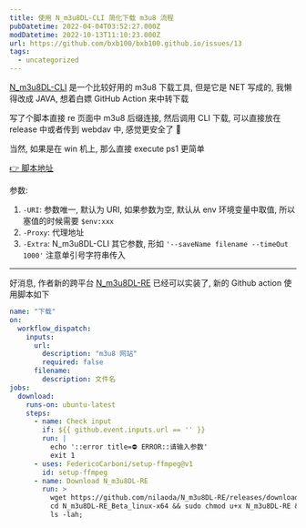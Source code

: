 ```yaml
---
title: 使用 N_m3u8DL-CLI 简化下载 m3u8 流程
pubDatetime: 2022-04-04T03:52:27.000Z
modDatetime: 2022-10-13T11:10:23.000Z
url: https://github.com/bxb100/bxb100.github.io/issues/13
tags:
  - uncategorized
---
```


[N_m3u8DL-CLI](https://github.com/nilaoda/N_m3u8DL-CLI) 是一个比较好用的 m3u8 下载工具, 但是它是 NET 写成的, 我懒得改成 JAVA, 想着白嫖 GitHub Action 来中转下载

写了个脚本直接 re 页面中 m3u8 后缀连接, 然后调用 CLI 下载, 可以直接放在 release 中或者传到 webdav 中, 感觉更安全了 🤣

当然, 如果是在 win 机上, 那么直接 execute ps1 更简单

[👉 脚本地址](https://github.com/bxb100/OSS-Config/blob/main/Win/execute.ps1)

参数:

1. `-URI`: 参数唯一, 默认为 URI, 如果参数为空, 默认从 env 环境变量中取值, 所以塞值的时候需要 `$env:xxx`
2. `-Proxy`: 代理地址
3. `-Extra`: N_m3u8DL-CLI 其它参数, 形如 `'--saveName filename --timeOut 1000'` 注意单引号字符串传入

---

<a id='issuecomment-1277438921'></a>
好消息, 作者新的跨平台 [N_m3u8DL-RE](https://github.com/nilaoda/N_m3u8DL-RE) 已经可以实装了, 新的 Github action 使用脚本如下

```yaml
name: "下载"
on:
  workflow_dispatch:
    inputs:
      url:
        description: "m3u8 网站"
        required: false
      filename:
        description: 文件名
jobs:
  download:
    runs-on: ubuntu-latest
    steps:
      - name: Check input
        if: ${{ github.event.inputs.url == '' }}
        run: |
          echo '::error title=⛔️ ERROR::请输入参数'
          exit 1
      - uses: FedericoCarboni/setup-ffmpeg@v1
        id: setup-ffmpeg
      - name: Download N_m3u8DL-RE
        run: >
          wget https://github.com/nilaoda/N_m3u8DL-RE/releases/download/v0.0.3-beta/N_m3u8DL-RE_Beta_linux-x64_20221012.tar.gz -O cs.tar.gz && tar -zxf cs.tar.gz;
          cd N_m3u8DL-RE_Beta_linux-x64 && sudo chmod u+x N_m3u8DL-RE && ./N_m3u8DL-RE ${{ github.event.inputs.url }} --save-name ${{ github.event.inputs.filename }};
          ls -lah;
```
